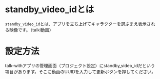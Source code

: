 # standby_video_idとは
`standby_video_id`とは、アプリを立ち上げてキャラクターを選ぶまえ表示される映像です。（taiki動画）

# 設定方法
talk-withアプリの管理画面（プロジェクト設定）にstandby_video_idだという項目があります。そこに動画のUUIDを入力して更新ボタンを押してください。